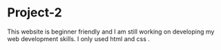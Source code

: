 # Project-2
This website is beginner friendly and I am still working on developing my web development skills.  I only used html and css .
